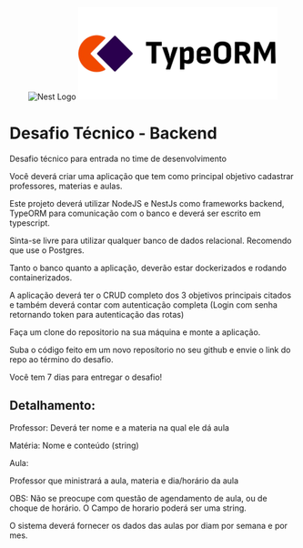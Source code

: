 <div align="center">
<span align="center">
  <img src="https://nestjs.com/img/logo_text.svg" width="350" alt="Nest Logo" />
</span>
<span align="center">
  <img src="https://raw.githubusercontent.com/typeorm/typeorm/master/resources/logo_big.png" width="350" alt="typeOrm Logo" />
</span>
</div>

# Desafio Técnico - Backend
Desafio técnico para entrada no time de desenvolvimento

Você deverá criar uma aplicação que tem como principal objetivo cadastrar professores, materias e aulas.

Este projeto deverá utilizar NodeJS e NestJs como frameworks backend, TypeORM para comunicação com o banco e deverá ser escrito em typescript.

Sinta-se livre para utilizar qualquer banco de dados relacional. Recomendo que use o Postgres.

Tanto o banco quanto a aplicação, deverão estar dockerizados e rodando containerizados.

A aplicação deverá ter o CRUD completo dos 3 objetivos principais citados e também deverá contar com autenticação completa (Login com senha retornando token para autenticação das rotas)

Faça um clone do repositorio na sua máquina e monte a aplicação.

Suba o código feito em um novo reposítorio no seu github e envie o link do repo  ao término do desafio.

Você tem 7 dias para entregar o desafio!


## Detalhamento:

Professor: 
 Deverá ter nome e a materia na qual ele dá aula
 
 Matéria:
 Nome e conteúdo (string)

Aula:

Professor que ministrará a aula, materia e dia/horário da aula

 OBS: Não se preocupe com questão de agendamento de aula, ou de choque de horário. O Campo de horario poderá ser uma string. 
 
O sistema deverá fornecer os dados das aulas por diam por semana e por mes. 
